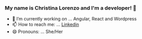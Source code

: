 ### My name is Christina Lorenzo and I'm a developer! 👋


- 🔭 I’m currently working on ... Angular, React and Wordpress
- 📫 How to reach me: ... [Linkedin](https://www.linkedin.com/in/christinalorenzomontes/)
- 😄 Pronouns: ... She/Her

